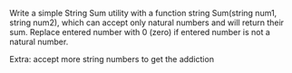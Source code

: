 Write a simple String Sum utility with a function string Sum(string num1, string num2),
which can accept only natural numbers and will return their sum.
Replace entered number with 0 (zero) if entered number is not a natural number.

Extra: accept more string numbers to get the addiction
